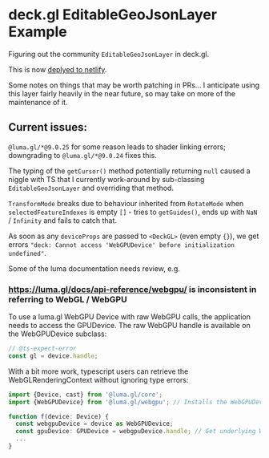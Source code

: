 # deck.gl EditableGeoJsonLayer Example

Figuring out the community `EditableGeoJsonLayer` in deck.gl.

This is now [deplyed to netlify](https://deckgl-editable-geojson.netlify.app/).

Some notes on things that may be worth patching in PRs... I anticipate using this layer fairly heavily in the near future, so may take on more of the maintenance of it.

## Current issues:

`@luma.gl/*@9.0.25` for some reason leads to shader linking errors; downgrading to `@luma.gl/*@9.0.24` fixes this.

The typing of the `getCursor()` method potentially returning `null` caused a niggle with TS that I currently work-around by sub-classing `EditableGeoJsonLayer` and overriding that method.

`TransformMode` breaks due to behaviour inherited from `RotateMode` when `selectedFeatureIndexes` is empty `[]` - tries to `getGuides()`, ends up with `NaN` / `Infinity` and fails to catch that.

As soon as any `deviceProps` are passed to `<DeckGL>` (even empty `{}`), we get errors `"deck: Cannot access 'WebGPUDevice' before initialization undefined"`.

Some of the luma documentation needs review, e.g.

### https://luma.gl/docs/api-reference/webgpu/ is inconsistent in referring to WebGL / WebGPU

To use a luma.gl WebGPU Device with raw WebGPU calls, the application needs to access the GPUDevice. The raw WebGPU handle is available on the WebGPUDevice subclass:

```ts
// @ts-expect-error
const gl = device.handle;
```

With a bit more work, typescript users can retrieve the WebGLRenderingContext without ignoring type errors:

```ts
import {Device, cast} from '@luma.gl/core';
import {WebGPUDevice} from '@luma.gl/webgpu'; // Installs the WebGPUDevice adapter

function f(device: Device) {
  const webgpuDevice = device as WebGPUDevice;
  const gpuDevice: GPUDevice = webgpuDevice.handle; // Get underlying WebGPU device
  ...
}
```

